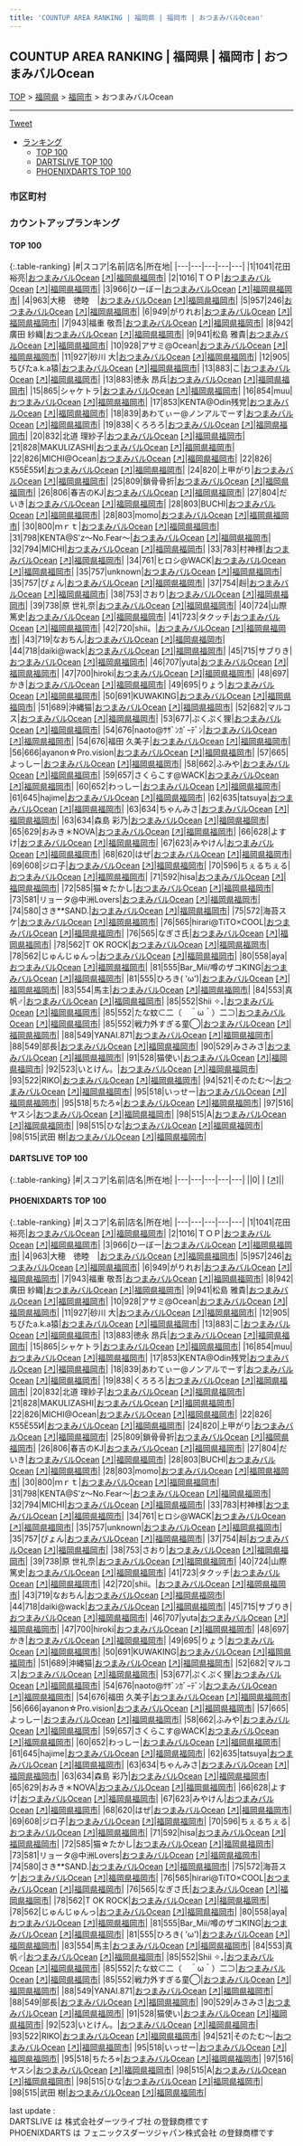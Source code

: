 ```yaml
---
title: 'COUNTUP AREA RANKING | 福岡県 | 福岡市 | おつまみバルOcean'
---
```

## COUNTUP AREA RANKING | 福岡県 | 福岡市 | おつまみバルOcean

[TOP](/darts/rank/) > [福岡県](/darts/rank/福岡県/) > [福岡市](/darts/rank/福岡県/福岡市/) > おつまみバルOcean

___

<a href="https://twitter.com/share?ref_src=twsrc%5Etfw" data-text="COUNTUP AREA RANKING | 福岡県福岡市おつまみバルOcean" class="twitter-share-button" data-hashtags="DARTSLIVE,PHOENIXDARTS,darts,ダーツ" data-show-count="false">Tweet</a>

* [ランキング](#カウントアップランキング)
    * [TOP 100](#top-100)
    * [DARTSLIVE TOP 100](#dartslive-top-100)
    * [PHOENIXDARTS TOP 100](#phoenixdarts-top-100)

### 市区町村

<ul>

</ul>

### カウントアップランキング

#### TOP 100



{:.table-ranking}
|#|スコア|名前|店名|所在地|
|---|---|---|---|---|
|1|1041|<span class="rank-name-pd"><span class="pro-icon-pd"></span>花田 裕亮</span>|<a href="/darts/rank/shops/90032.html">おつまみバルOcean</a> <a href="https://vs.phoenixdarts.com/jp/shop/shopDetailInfo/s_90032?s_seq=90032">[↗]</a>|<a href="/darts/rank/福岡県/福岡市">福岡県福岡市</a>|
|2|1016|<span class="rank-name-pd">ＴＯＰ</span>|<a href="/darts/rank/shops/90032.html">おつまみバルOcean</a> <a href="https://vs.phoenixdarts.com/jp/shop/shopDetailInfo/s_90032?s_seq=90032">[↗]</a>|<a href="/darts/rank/福岡県/福岡市">福岡県福岡市</a>|
|3|966|<span class="rank-name-pd">ひーぼー</span>|<a href="/darts/rank/shops/90032.html">おつまみバルOcean</a> <a href="https://vs.phoenixdarts.com/jp/shop/shopDetailInfo/s_90032?s_seq=90032">[↗]</a>|<a href="/darts/rank/福岡県/福岡市">福岡県福岡市</a>|
|4|963|<span class="rank-name-pd">大穂　徳睦　</span>|<a href="/darts/rank/shops/90032.html">おつまみバルOcean</a> <a href="https://vs.phoenixdarts.com/jp/shop/shopDetailInfo/s_90032?s_seq=90032">[↗]</a>|<a href="/darts/rank/福岡県/福岡市">福岡県福岡市</a>|
|5|957|<span class="rank-name-pd">246</span>|<a href="/darts/rank/shops/90032.html">おつまみバルOcean</a> <a href="https://vs.phoenixdarts.com/jp/shop/shopDetailInfo/s_90032?s_seq=90032">[↗]</a>|<a href="/darts/rank/福岡県/福岡市">福岡県福岡市</a>|
|6|949|<span class="rank-name-pd">がりれお</span>|<a href="/darts/rank/shops/90032.html">おつまみバルOcean</a> <a href="https://vs.phoenixdarts.com/jp/shop/shopDetailInfo/s_90032?s_seq=90032">[↗]</a>|<a href="/darts/rank/福岡県/福岡市">福岡県福岡市</a>|
|7|943|<span class="rank-name-pd"><span class="pro-icon-pd"></span>福重 敬吾</span>|<a href="/darts/rank/shops/90032.html">おつまみバルOcean</a> <a href="https://vs.phoenixdarts.com/jp/shop/shopDetailInfo/s_90032?s_seq=90032">[↗]</a>|<a href="/darts/rank/福岡県/福岡市">福岡県福岡市</a>|
|8|942|<span class="rank-name-pd"><span class="pro-icon-pd"></span>廣田 紗織</span>|<a href="/darts/rank/shops/90032.html">おつまみバルOcean</a> <a href="https://vs.phoenixdarts.com/jp/shop/shopDetailInfo/s_90032?s_seq=90032">[↗]</a>|<a href="/darts/rank/福岡県/福岡市">福岡県福岡市</a>|
|9|941|<span class="rank-name-pd">松島 雅貴</span>|<a href="/darts/rank/shops/90032.html">おつまみバルOcean</a> <a href="https://vs.phoenixdarts.com/jp/shop/shopDetailInfo/s_90032?s_seq=90032">[↗]</a>|<a href="/darts/rank/福岡県/福岡市">福岡県福岡市</a>|
|10|928|<span class="rank-name-pd">アサミ@Ocean</span>|<a href="/darts/rank/shops/90032.html">おつまみバルOcean</a> <a href="https://vs.phoenixdarts.com/jp/shop/shopDetailInfo/s_90032?s_seq=90032">[↗]</a>|<a href="/darts/rank/福岡県/福岡市">福岡県福岡市</a>|
|11|927|<span class="rank-name-pd"><span class="pro-icon-pd"></span>砂川 大</span>|<a href="/darts/rank/shops/90032.html">おつまみバルOcean</a> <a href="https://vs.phoenixdarts.com/jp/shop/shopDetailInfo/s_90032?s_seq=90032">[↗]</a>|<a href="/darts/rank/福岡県/福岡市">福岡県福岡市</a>|
|12|905|<span class="rank-name-pd">ちびたa.k.a猿</span>|<a href="/darts/rank/shops/90032.html">おつまみバルOcean</a> <a href="https://vs.phoenixdarts.com/jp/shop/shopDetailInfo/s_90032?s_seq=90032">[↗]</a>|<a href="/darts/rank/福岡県/福岡市">福岡県福岡市</a>|
|13|883|<span class="rank-name-pd">こ</span>|<a href="/darts/rank/shops/90032.html">おつまみバルOcean</a> <a href="https://vs.phoenixdarts.com/jp/shop/shopDetailInfo/s_90032?s_seq=90032">[↗]</a>|<a href="/darts/rank/福岡県/福岡市">福岡県福岡市</a>|
|13|883|<span class="rank-name-pd"><span class="pro-icon-pd"></span>徳永 昂兵</span>|<a href="/darts/rank/shops/90032.html">おつまみバルOcean</a> <a href="https://vs.phoenixdarts.com/jp/shop/shopDetailInfo/s_90032?s_seq=90032">[↗]</a>|<a href="/darts/rank/福岡県/福岡市">福岡県福岡市</a>|
|15|865|<span class="rank-name-pd">シャケトラ</span>|<a href="/darts/rank/shops/90032.html">おつまみバルOcean</a> <a href="https://vs.phoenixdarts.com/jp/shop/shopDetailInfo/s_90032?s_seq=90032">[↗]</a>|<a href="/darts/rank/福岡県/福岡市">福岡県福岡市</a>|
|16|854|<span class="rank-name-pd">muu</span>|<a href="/darts/rank/shops/90032.html">おつまみバルOcean</a> <a href="https://vs.phoenixdarts.com/jp/shop/shopDetailInfo/s_90032?s_seq=90032">[↗]</a>|<a href="/darts/rank/福岡県/福岡市">福岡県福岡市</a>|
|17|853|<span class="rank-name-pd">KENTA@Odin残党</span>|<a href="/darts/rank/shops/90032.html">おつまみバルOcean</a> <a href="https://vs.phoenixdarts.com/jp/shop/shopDetailInfo/s_90032?s_seq=90032">[↗]</a>|<a href="/darts/rank/福岡県/福岡市">福岡県福岡市</a>|
|18|839|<span class="rank-name-pd">あわてぃー@ノンアルでーす</span>|<a href="/darts/rank/shops/90032.html">おつまみバルOcean</a> <a href="https://vs.phoenixdarts.com/jp/shop/shopDetailInfo/s_90032?s_seq=90032">[↗]</a>|<a href="/darts/rank/福岡県/福岡市">福岡県福岡市</a>|
|19|838|<span class="rank-name-pd">くろろろ</span>|<a href="/darts/rank/shops/90032.html">おつまみバルOcean</a> <a href="https://vs.phoenixdarts.com/jp/shop/shopDetailInfo/s_90032?s_seq=90032">[↗]</a>|<a href="/darts/rank/福岡県/福岡市">福岡県福岡市</a>|
|20|832|<span class="rank-name-pd"><span class="pro-icon-pd"></span>北道 理紗子</span>|<a href="/darts/rank/shops/90032.html">おつまみバルOcean</a> <a href="https://vs.phoenixdarts.com/jp/shop/shopDetailInfo/s_90032?s_seq=90032">[↗]</a>|<a href="/darts/rank/福岡県/福岡市">福岡県福岡市</a>|
|21|828|<span class="rank-name-pd">MAKULIZASHI</span>|<a href="/darts/rank/shops/90032.html">おつまみバルOcean</a> <a href="https://vs.phoenixdarts.com/jp/shop/shopDetailInfo/s_90032?s_seq=90032">[↗]</a>|<a href="/darts/rank/福岡県/福岡市">福岡県福岡市</a>|
|22|826|<span class="rank-name-pd">MICHI@Ocean</span>|<a href="/darts/rank/shops/90032.html">おつまみバルOcean</a> <a href="https://vs.phoenixdarts.com/jp/shop/shopDetailInfo/s_90032?s_seq=90032">[↗]</a>|<a href="/darts/rank/福岡県/福岡市">福岡県福岡市</a>|
|22|826|<span class="rank-name-pd">К55Ё55И</span>|<a href="/darts/rank/shops/90032.html">おつまみバルOcean</a> <a href="https://vs.phoenixdarts.com/jp/shop/shopDetailInfo/s_90032?s_seq=90032">[↗]</a>|<a href="/darts/rank/福岡県/福岡市">福岡県福岡市</a>|
|24|820|<span class="rank-name-pd">上甲がり</span>|<a href="/darts/rank/shops/90032.html">おつまみバルOcean</a> <a href="https://vs.phoenixdarts.com/jp/shop/shopDetailInfo/s_90032?s_seq=90032">[↗]</a>|<a href="/darts/rank/福岡県/福岡市">福岡県福岡市</a>|
|25|809|<span class="rank-name-pd">鎖骨骨折</span>|<a href="/darts/rank/shops/90032.html">おつまみバルOcean</a> <a href="https://vs.phoenixdarts.com/jp/shop/shopDetailInfo/s_90032?s_seq=90032">[↗]</a>|<a href="/darts/rank/福岡県/福岡市">福岡県福岡市</a>|
|26|806|<span class="rank-name-pd">春吉のKJ</span>|<a href="/darts/rank/shops/90032.html">おつまみバルOcean</a> <a href="https://vs.phoenixdarts.com/jp/shop/shopDetailInfo/s_90032?s_seq=90032">[↗]</a>|<a href="/darts/rank/福岡県/福岡市">福岡県福岡市</a>|
|27|804|<span class="rank-name-pd">だいき</span>|<a href="/darts/rank/shops/90032.html">おつまみバルOcean</a> <a href="https://vs.phoenixdarts.com/jp/shop/shopDetailInfo/s_90032?s_seq=90032">[↗]</a>|<a href="/darts/rank/福岡県/福岡市">福岡県福岡市</a>|
|28|803|<span class="rank-name-pd">BUCHI</span>|<a href="/darts/rank/shops/90032.html">おつまみバルOcean</a> <a href="https://vs.phoenixdarts.com/jp/shop/shopDetailInfo/s_90032?s_seq=90032">[↗]</a>|<a href="/darts/rank/福岡県/福岡市">福岡県福岡市</a>|
|28|803|<span class="rank-name-pd">momo</span>|<a href="/darts/rank/shops/90032.html">おつまみバルOcean</a> <a href="https://vs.phoenixdarts.com/jp/shop/shopDetailInfo/s_90032?s_seq=90032">[↗]</a>|<a href="/darts/rank/福岡県/福岡市">福岡県福岡市</a>|
|30|800|<span class="rank-name-pd">ｍｒｔ</span>|<a href="/darts/rank/shops/90032.html">おつまみバルOcean</a> <a href="https://vs.phoenixdarts.com/jp/shop/shopDetailInfo/s_90032?s_seq=90032">[↗]</a>|<a href="/darts/rank/福岡県/福岡市">福岡県福岡市</a>|
|31|798|<span class="rank-name-pd">KENTA@S&#x27;z〜No.Fear〜</span>|<a href="/darts/rank/shops/90032.html">おつまみバルOcean</a> <a href="https://vs.phoenixdarts.com/jp/shop/shopDetailInfo/s_90032?s_seq=90032">[↗]</a>|<a href="/darts/rank/福岡県/福岡市">福岡県福岡市</a>|
|32|794|<span class="rank-name-pd">MICHI</span>|<a href="/darts/rank/shops/90032.html">おつまみバルOcean</a> <a href="https://vs.phoenixdarts.com/jp/shop/shopDetailInfo/s_90032?s_seq=90032">[↗]</a>|<a href="/darts/rank/福岡県/福岡市">福岡県福岡市</a>|
|33|783|<span class="rank-name-pd">村神様</span>|<a href="/darts/rank/shops/90032.html">おつまみバルOcean</a> <a href="https://vs.phoenixdarts.com/jp/shop/shopDetailInfo/s_90032?s_seq=90032">[↗]</a>|<a href="/darts/rank/福岡県/福岡市">福岡県福岡市</a>|
|34|761|<span class="rank-name-pd">ヒロシ@WACK</span>|<a href="/darts/rank/shops/90032.html">おつまみバルOcean</a> <a href="https://vs.phoenixdarts.com/jp/shop/shopDetailInfo/s_90032?s_seq=90032">[↗]</a>|<a href="/darts/rank/福岡県/福岡市">福岡県福岡市</a>|
|35|757|<span class="rank-name-pd">unknown</span>|<a href="/darts/rank/shops/90032.html">おつまみバルOcean</a> <a href="https://vs.phoenixdarts.com/jp/shop/shopDetailInfo/s_90032?s_seq=90032">[↗]</a>|<a href="/darts/rank/福岡県/福岡市">福岡県福岡市</a>|
|35|757|<span class="rank-name-pd">ぴょん</span>|<a href="/darts/rank/shops/90032.html">おつまみバルOcean</a> <a href="https://vs.phoenixdarts.com/jp/shop/shopDetailInfo/s_90032?s_seq=90032">[↗]</a>|<a href="/darts/rank/福岡県/福岡市">福岡県福岡市</a>|
|37|754|<span class="rank-name-pd">赳</span>|<a href="/darts/rank/shops/90032.html">おつまみバルOcean</a> <a href="https://vs.phoenixdarts.com/jp/shop/shopDetailInfo/s_90032?s_seq=90032">[↗]</a>|<a href="/darts/rank/福岡県/福岡市">福岡県福岡市</a>|
|38|753|<span class="rank-name-pd">さおり</span>|<a href="/darts/rank/shops/90032.html">おつまみバルOcean</a> <a href="https://vs.phoenixdarts.com/jp/shop/shopDetailInfo/s_90032?s_seq=90032">[↗]</a>|<a href="/darts/rank/福岡県/福岡市">福岡県福岡市</a>|
|39|738|<span class="rank-name-pd">原 世礼奈</span>|<a href="/darts/rank/shops/90032.html">おつまみバルOcean</a> <a href="https://vs.phoenixdarts.com/jp/shop/shopDetailInfo/s_90032?s_seq=90032">[↗]</a>|<a href="/darts/rank/福岡県/福岡市">福岡県福岡市</a>|
|40|724|<span class="rank-name-pd">山際 篤史</span>|<a href="/darts/rank/shops/90032.html">おつまみバルOcean</a> <a href="https://vs.phoenixdarts.com/jp/shop/shopDetailInfo/s_90032?s_seq=90032">[↗]</a>|<a href="/darts/rank/福岡県/福岡市">福岡県福岡市</a>|
|41|723|<span class="rank-name-pd">タクッチ</span>|<a href="/darts/rank/shops/90032.html">おつまみバルOcean</a> <a href="https://vs.phoenixdarts.com/jp/shop/shopDetailInfo/s_90032?s_seq=90032">[↗]</a>|<a href="/darts/rank/福岡県/福岡市">福岡県福岡市</a>|
|42|720|<span class="rank-name-pd">shii。</span>|<a href="/darts/rank/shops/90032.html">おつまみバルOcean</a> <a href="https://vs.phoenixdarts.com/jp/shop/shopDetailInfo/s_90032?s_seq=90032">[↗]</a>|<a href="/darts/rank/福岡県/福岡市">福岡県福岡市</a>|
|43|719|<span class="rank-name-pd">なおちん</span>|<a href="/darts/rank/shops/90032.html">おつまみバルOcean</a> <a href="https://vs.phoenixdarts.com/jp/shop/shopDetailInfo/s_90032?s_seq=90032">[↗]</a>|<a href="/darts/rank/福岡県/福岡市">福岡県福岡市</a>|
|44|718|<span class="rank-name-pd">daiki@wack</span>|<a href="/darts/rank/shops/90032.html">おつまみバルOcean</a> <a href="https://vs.phoenixdarts.com/jp/shop/shopDetailInfo/s_90032?s_seq=90032">[↗]</a>|<a href="/darts/rank/福岡県/福岡市">福岡県福岡市</a>|
|45|715|<span class="rank-name-pd">サブりき</span>|<a href="/darts/rank/shops/90032.html">おつまみバルOcean</a> <a href="https://vs.phoenixdarts.com/jp/shop/shopDetailInfo/s_90032?s_seq=90032">[↗]</a>|<a href="/darts/rank/福岡県/福岡市">福岡県福岡市</a>|
|46|707|<span class="rank-name-pd">yuta</span>|<a href="/darts/rank/shops/90032.html">おつまみバルOcean</a> <a href="https://vs.phoenixdarts.com/jp/shop/shopDetailInfo/s_90032?s_seq=90032">[↗]</a>|<a href="/darts/rank/福岡県/福岡市">福岡県福岡市</a>|
|47|700|<span class="rank-name-pd">hiroki</span>|<a href="/darts/rank/shops/90032.html">おつまみバルOcean</a> <a href="https://vs.phoenixdarts.com/jp/shop/shopDetailInfo/s_90032?s_seq=90032">[↗]</a>|<a href="/darts/rank/福岡県/福岡市">福岡県福岡市</a>|
|48|697|<span class="rank-name-pd">かき</span>|<a href="/darts/rank/shops/90032.html">おつまみバルOcean</a> <a href="https://vs.phoenixdarts.com/jp/shop/shopDetailInfo/s_90032?s_seq=90032">[↗]</a>|<a href="/darts/rank/福岡県/福岡市">福岡県福岡市</a>|
|49|695|<span class="rank-name-pd">りょう</span>|<a href="/darts/rank/shops/90032.html">おつまみバルOcean</a> <a href="https://vs.phoenixdarts.com/jp/shop/shopDetailInfo/s_90032?s_seq=90032">[↗]</a>|<a href="/darts/rank/福岡県/福岡市">福岡県福岡市</a>|
|50|691|<span class="rank-name-pd">KUWAKING</span>|<a href="/darts/rank/shops/90032.html">おつまみバルOcean</a> <a href="https://vs.phoenixdarts.com/jp/shop/shopDetailInfo/s_90032?s_seq=90032">[↗]</a>|<a href="/darts/rank/福岡県/福岡市">福岡県福岡市</a>|
|51|689|<span class="rank-name-pd">沖縄猫</span>|<a href="/darts/rank/shops/90032.html">おつまみバルOcean</a> <a href="https://vs.phoenixdarts.com/jp/shop/shopDetailInfo/s_90032?s_seq=90032">[↗]</a>|<a href="/darts/rank/福岡県/福岡市">福岡県福岡市</a>|
|52|682|<span class="rank-name-pd">マルコス</span>|<a href="/darts/rank/shops/90032.html">おつまみバルOcean</a> <a href="https://vs.phoenixdarts.com/jp/shop/shopDetailInfo/s_90032?s_seq=90032">[↗]</a>|<a href="/darts/rank/福岡県/福岡市">福岡県福岡市</a>|
|53|677|<span class="rank-name-pd">ぷくぷく狸</span>|<a href="/darts/rank/shops/90032.html">おつまみバルOcean</a> <a href="https://vs.phoenixdarts.com/jp/shop/shopDetailInfo/s_90032?s_seq=90032">[↗]</a>|<a href="/darts/rank/福岡県/福岡市">福岡県福岡市</a>|
|54|676|<span class="rank-name-pd">naoto@ｻｻﾞﾝｶﾞｰﾃﾞﾝ</span>|<a href="/darts/rank/shops/90032.html">おつまみバルOcean</a> <a href="https://vs.phoenixdarts.com/jp/shop/shopDetailInfo/s_90032?s_seq=90032">[↗]</a>|<a href="/darts/rank/福岡県/福岡市">福岡県福岡市</a>|
|54|676|<span class="rank-name-pd"><span class="pro-icon-pd"></span>福田 久美子</span>|<a href="/darts/rank/shops/90032.html">おつまみバルOcean</a> <a href="https://vs.phoenixdarts.com/jp/shop/shopDetailInfo/s_90032?s_seq=90032">[↗]</a>|<a href="/darts/rank/福岡県/福岡市">福岡県福岡市</a>|
|56|666|<span class="rank-name-pd">ayanon☆Pro.vision</span>|<a href="/darts/rank/shops/90032.html">おつまみバルOcean</a> <a href="https://vs.phoenixdarts.com/jp/shop/shopDetailInfo/s_90032?s_seq=90032">[↗]</a>|<a href="/darts/rank/福岡県/福岡市">福岡県福岡市</a>|
|57|665|<span class="rank-name-pd">よっしー</span>|<a href="/darts/rank/shops/90032.html">おつまみバルOcean</a> <a href="https://vs.phoenixdarts.com/jp/shop/shopDetailInfo/s_90032?s_seq=90032">[↗]</a>|<a href="/darts/rank/福岡県/福岡市">福岡県福岡市</a>|
|58|662|<span class="rank-name-pd">ふみや</span>|<a href="/darts/rank/shops/90032.html">おつまみバルOcean</a> <a href="https://vs.phoenixdarts.com/jp/shop/shopDetailInfo/s_90032?s_seq=90032">[↗]</a>|<a href="/darts/rank/福岡県/福岡市">福岡県福岡市</a>|
|59|657|<span class="rank-name-pd">さくらこす@WACK</span>|<a href="/darts/rank/shops/90032.html">おつまみバルOcean</a> <a href="https://vs.phoenixdarts.com/jp/shop/shopDetailInfo/s_90032?s_seq=90032">[↗]</a>|<a href="/darts/rank/福岡県/福岡市">福岡県福岡市</a>|
|60|652|<span class="rank-name-pd">わっしー</span>|<a href="/darts/rank/shops/90032.html">おつまみバルOcean</a> <a href="https://vs.phoenixdarts.com/jp/shop/shopDetailInfo/s_90032?s_seq=90032">[↗]</a>|<a href="/darts/rank/福岡県/福岡市">福岡県福岡市</a>|
|61|645|<span class="rank-name-pd">hajime</span>|<a href="/darts/rank/shops/90032.html">おつまみバルOcean</a> <a href="https://vs.phoenixdarts.com/jp/shop/shopDetailInfo/s_90032?s_seq=90032">[↗]</a>|<a href="/darts/rank/福岡県/福岡市">福岡県福岡市</a>|
|62|635|<span class="rank-name-pd">tatsuya</span>|<a href="/darts/rank/shops/90032.html">おつまみバルOcean</a> <a href="https://vs.phoenixdarts.com/jp/shop/shopDetailInfo/s_90032?s_seq=90032">[↗]</a>|<a href="/darts/rank/福岡県/福岡市">福岡県福岡市</a>|
|63|634|<span class="rank-name-pd">ちゃんみさ</span>|<a href="/darts/rank/shops/90032.html">おつまみバルOcean</a> <a href="https://vs.phoenixdarts.com/jp/shop/shopDetailInfo/s_90032?s_seq=90032">[↗]</a>|<a href="/darts/rank/福岡県/福岡市">福岡県福岡市</a>|
|63|634|<span class="rank-name-pd"><span class="pro-icon-pd"></span>森島 彩乃</span>|<a href="/darts/rank/shops/90032.html">おつまみバルOcean</a> <a href="https://vs.phoenixdarts.com/jp/shop/shopDetailInfo/s_90032?s_seq=90032">[↗]</a>|<a href="/darts/rank/福岡県/福岡市">福岡県福岡市</a>|
|65|629|<span class="rank-name-pd">おみき＊NOVA</span>|<a href="/darts/rank/shops/90032.html">おつまみバルOcean</a> <a href="https://vs.phoenixdarts.com/jp/shop/shopDetailInfo/s_90032?s_seq=90032">[↗]</a>|<a href="/darts/rank/福岡県/福岡市">福岡県福岡市</a>|
|66|628|<span class="rank-name-pd">よすけ</span>|<a href="/darts/rank/shops/90032.html">おつまみバルOcean</a> <a href="https://vs.phoenixdarts.com/jp/shop/shopDetailInfo/s_90032?s_seq=90032">[↗]</a>|<a href="/darts/rank/福岡県/福岡市">福岡県福岡市</a>|
|67|623|<span class="rank-name-pd">みやけん</span>|<a href="/darts/rank/shops/90032.html">おつまみバルOcean</a> <a href="https://vs.phoenixdarts.com/jp/shop/shopDetailInfo/s_90032?s_seq=90032">[↗]</a>|<a href="/darts/rank/福岡県/福岡市">福岡県福岡市</a>|
|68|620|<span class="rank-name-pd">はぜ</span>|<a href="/darts/rank/shops/90032.html">おつまみバルOcean</a> <a href="https://vs.phoenixdarts.com/jp/shop/shopDetailInfo/s_90032?s_seq=90032">[↗]</a>|<a href="/darts/rank/福岡県/福岡市">福岡県福岡市</a>|
|69|608|<span class="rank-name-pd">ジロ子</span>|<a href="/darts/rank/shops/90032.html">おつまみバルOcean</a> <a href="https://vs.phoenixdarts.com/jp/shop/shopDetailInfo/s_90032?s_seq=90032">[↗]</a>|<a href="/darts/rank/福岡県/福岡市">福岡県福岡市</a>|
|70|596|<span class="rank-name-pd">ちぇるちぇる</span>|<a href="/darts/rank/shops/90032.html">おつまみバルOcean</a> <a href="https://vs.phoenixdarts.com/jp/shop/shopDetailInfo/s_90032?s_seq=90032">[↗]</a>|<a href="/darts/rank/福岡県/福岡市">福岡県福岡市</a>|
|71|592|<span class="rank-name-pd">hisa</span>|<a href="/darts/rank/shops/90032.html">おつまみバルOcean</a> <a href="https://vs.phoenixdarts.com/jp/shop/shopDetailInfo/s_90032?s_seq=90032">[↗]</a>|<a href="/darts/rank/福岡県/福岡市">福岡県福岡市</a>|
|72|585|<span class="rank-name-pd">猫☆たかし</span>|<a href="/darts/rank/shops/90032.html">おつまみバルOcean</a> <a href="https://vs.phoenixdarts.com/jp/shop/shopDetailInfo/s_90032?s_seq=90032">[↗]</a>|<a href="/darts/rank/福岡県/福岡市">福岡県福岡市</a>|
|73|581|<span class="rank-name-pd">リョータ@中洲Lovers</span>|<a href="/darts/rank/shops/90032.html">おつまみバルOcean</a> <a href="https://vs.phoenixdarts.com/jp/shop/shopDetailInfo/s_90032?s_seq=90032">[↗]</a>|<a href="/darts/rank/福岡県/福岡市">福岡県福岡市</a>|
|74|580|<span class="rank-name-pd">さき**SAND.</span>|<a href="/darts/rank/shops/90032.html">おつまみバルOcean</a> <a href="https://vs.phoenixdarts.com/jp/shop/shopDetailInfo/s_90032?s_seq=90032">[↗]</a>|<a href="/darts/rank/福岡県/福岡市">福岡県福岡市</a>|
|75|572|<span class="rank-name-pd">海苔スケ</span>|<a href="/darts/rank/shops/90032.html">おつまみバルOcean</a> <a href="https://vs.phoenixdarts.com/jp/shop/shopDetailInfo/s_90032?s_seq=90032">[↗]</a>|<a href="/darts/rank/福岡県/福岡市">福岡県福岡市</a>|
|76|565|<span class="rank-name-pd">hirari@TiTO×COOL</span>|<a href="/darts/rank/shops/90032.html">おつまみバルOcean</a> <a href="https://vs.phoenixdarts.com/jp/shop/shopDetailInfo/s_90032?s_seq=90032">[↗]</a>|<a href="/darts/rank/福岡県/福岡市">福岡県福岡市</a>|
|76|565|<span class="rank-name-pd">なぎさ氏</span>|<a href="/darts/rank/shops/90032.html">おつまみバルOcean</a> <a href="https://vs.phoenixdarts.com/jp/shop/shopDetailInfo/s_90032?s_seq=90032">[↗]</a>|<a href="/darts/rank/福岡県/福岡市">福岡県福岡市</a>|
|78|562|<span class="rank-name-pd">T OK ROCK</span>|<a href="/darts/rank/shops/90032.html">おつまみバルOcean</a> <a href="https://vs.phoenixdarts.com/jp/shop/shopDetailInfo/s_90032?s_seq=90032">[↗]</a>|<a href="/darts/rank/福岡県/福岡市">福岡県福岡市</a>|
|78|562|<span class="rank-name-pd">じゅんじゅんっ</span>|<a href="/darts/rank/shops/90032.html">おつまみバルOcean</a> <a href="https://vs.phoenixdarts.com/jp/shop/shopDetailInfo/s_90032?s_seq=90032">[↗]</a>|<a href="/darts/rank/福岡県/福岡市">福岡県福岡市</a>|
|80|558|<span class="rank-name-pd">aya</span>|<a href="/darts/rank/shops/90032.html">おつまみバルOcean</a> <a href="https://vs.phoenixdarts.com/jp/shop/shopDetailInfo/s_90032?s_seq=90032">[↗]</a>|<a href="/darts/rank/福岡県/福岡市">福岡県福岡市</a>|
|81|555|<span class="rank-name-pd">Bar_Mii/噂のザコKING</span>|<a href="/darts/rank/shops/90032.html">おつまみバルOcean</a> <a href="https://vs.phoenixdarts.com/jp/shop/shopDetailInfo/s_90032?s_seq=90032">[↗]</a>|<a href="/darts/rank/福岡県/福岡市">福岡県福岡市</a>|
|81|555|<span class="rank-name-pd">ひろき( &#x27;ω&#x27;)</span>|<a href="/darts/rank/shops/90032.html">おつまみバルOcean</a> <a href="https://vs.phoenixdarts.com/jp/shop/shopDetailInfo/s_90032?s_seq=90032">[↗]</a>|<a href="/darts/rank/福岡県/福岡市">福岡県福岡市</a>|
|83|554|<span class="rank-name-pd">馬主</span>|<a href="/darts/rank/shops/90032.html">おつまみバルOcean</a> <a href="https://vs.phoenixdarts.com/jp/shop/shopDetailInfo/s_90032?s_seq=90032">[↗]</a>|<a href="/darts/rank/福岡県/福岡市">福岡県福岡市</a>|
|84|553|<span class="rank-name-pd">真帆♂</span>|<a href="/darts/rank/shops/90032.html">おつまみバルOcean</a> <a href="https://vs.phoenixdarts.com/jp/shop/shopDetailInfo/s_90032?s_seq=90032">[↗]</a>|<a href="/darts/rank/福岡県/福岡市">福岡県福岡市</a>|
|85|552|<span class="rank-name-pd">Shii ✧₊</span>|<a href="/darts/rank/shops/90032.html">おつまみバルOcean</a> <a href="https://vs.phoenixdarts.com/jp/shop/shopDetailInfo/s_90032?s_seq=90032">[↗]</a>|<a href="/darts/rank/福岡県/福岡市">福岡県福岡市</a>|
|85|552|<span class="rank-name-pd">たな蚊⊂二（　＾ω＾）二⊃</span>|<a href="/darts/rank/shops/90032.html">おつまみバルOcean</a> <a href="https://vs.phoenixdarts.com/jp/shop/shopDetailInfo/s_90032?s_seq=90032">[↗]</a>|<a href="/darts/rank/福岡県/福岡市">福岡県福岡市</a>|
|85|552|<span class="rank-name-pd">戦力外すぎる童◯</span>|<a href="/darts/rank/shops/90032.html">おつまみバルOcean</a> <a href="https://vs.phoenixdarts.com/jp/shop/shopDetailInfo/s_90032?s_seq=90032">[↗]</a>|<a href="/darts/rank/福岡県/福岡市">福岡県福岡市</a>|
|88|549|<span class="rank-name-pd">YANAI.871</span>|<a href="/darts/rank/shops/90032.html">おつまみバルOcean</a> <a href="https://vs.phoenixdarts.com/jp/shop/shopDetailInfo/s_90032?s_seq=90032">[↗]</a>|<a href="/darts/rank/福岡県/福岡市">福岡県福岡市</a>|
|88|549|<span class="rank-name-pd">部長</span>|<a href="/darts/rank/shops/90032.html">おつまみバルOcean</a> <a href="https://vs.phoenixdarts.com/jp/shop/shopDetailInfo/s_90032?s_seq=90032">[↗]</a>|<a href="/darts/rank/福岡県/福岡市">福岡県福岡市</a>|
|90|529|<span class="rank-name-pd">みさみさ</span>|<a href="/darts/rank/shops/90032.html">おつまみバルOcean</a> <a href="https://vs.phoenixdarts.com/jp/shop/shopDetailInfo/s_90032?s_seq=90032">[↗]</a>|<a href="/darts/rank/福岡県/福岡市">福岡県福岡市</a>|
|91|528|<span class="rank-name-pd">猫使い</span>|<a href="/darts/rank/shops/90032.html">おつまみバルOcean</a> <a href="https://vs.phoenixdarts.com/jp/shop/shopDetailInfo/s_90032?s_seq=90032">[↗]</a>|<a href="/darts/rank/福岡県/福岡市">福岡県福岡市</a>|
|92|523|<span class="rank-name-pd">いとけん。</span>|<a href="/darts/rank/shops/90032.html">おつまみバルOcean</a> <a href="https://vs.phoenixdarts.com/jp/shop/shopDetailInfo/s_90032?s_seq=90032">[↗]</a>|<a href="/darts/rank/福岡県/福岡市">福岡県福岡市</a>|
|93|522|<span class="rank-name-pd">RIKO</span>|<a href="/darts/rank/shops/90032.html">おつまみバルOcean</a> <a href="https://vs.phoenixdarts.com/jp/shop/shopDetailInfo/s_90032?s_seq=90032">[↗]</a>|<a href="/darts/rank/福岡県/福岡市">福岡県福岡市</a>|
|94|521|<span class="rank-name-pd">そのたむ〜</span>|<a href="/darts/rank/shops/90032.html">おつまみバルOcean</a> <a href="https://vs.phoenixdarts.com/jp/shop/shopDetailInfo/s_90032?s_seq=90032">[↗]</a>|<a href="/darts/rank/福岡県/福岡市">福岡県福岡市</a>|
|95|518|<span class="rank-name-pd">いっせー</span>|<a href="/darts/rank/shops/90032.html">おつまみバルOcean</a> <a href="https://vs.phoenixdarts.com/jp/shop/shopDetailInfo/s_90032?s_seq=90032">[↗]</a>|<a href="/darts/rank/福岡県/福岡市">福岡県福岡市</a>|
|95|518|<span class="rank-name-pd">ちたろ⭐︎</span>|<a href="/darts/rank/shops/90032.html">おつまみバルOcean</a> <a href="https://vs.phoenixdarts.com/jp/shop/shopDetailInfo/s_90032?s_seq=90032">[↗]</a>|<a href="/darts/rank/福岡県/福岡市">福岡県福岡市</a>|
|97|516|<span class="rank-name-pd">ヤスシ</span>|<a href="/darts/rank/shops/90032.html">おつまみバルOcean</a> <a href="https://vs.phoenixdarts.com/jp/shop/shopDetailInfo/s_90032?s_seq=90032">[↗]</a>|<a href="/darts/rank/福岡県/福岡市">福岡県福岡市</a>|
|98|515|<span class="rank-name-pd">A</span>|<a href="/darts/rank/shops/90032.html">おつまみバルOcean</a> <a href="https://vs.phoenixdarts.com/jp/shop/shopDetailInfo/s_90032?s_seq=90032">[↗]</a>|<a href="/darts/rank/福岡県/福岡市">福岡県福岡市</a>|
|98|515|<span class="rank-name-pd">ひな</span>|<a href="/darts/rank/shops/90032.html">おつまみバルOcean</a> <a href="https://vs.phoenixdarts.com/jp/shop/shopDetailInfo/s_90032?s_seq=90032">[↗]</a>|<a href="/darts/rank/福岡県/福岡市">福岡県福岡市</a>|
|98|515|<span class="rank-name-pd">武田 樹</span>|<a href="/darts/rank/shops/90032.html">おつまみバルOcean</a> <a href="https://vs.phoenixdarts.com/jp/shop/shopDetailInfo/s_90032?s_seq=90032">[↗]</a>|<a href="/darts/rank/福岡県/福岡市">福岡県福岡市</a>|


#### DARTSLIVE TOP 100



{:.table-ranking}
|#|スコア|名前|店名|所在地|
|---|---|---|---|---|
||0|<span class="rank-name-dl"> </span>|<a href="/darts/rank/shops/.html"></a> <a href="">[↗]</a>|<a href="/darts/rank//"></a>|


#### PHOENIXDARTS TOP 100



{:.table-ranking}
|#|スコア|名前|店名|所在地|
|---|---|---|---|---|
|1|1041|<span class="rank-name-pd"><span class="pro-icon-pd"></span>花田 裕亮</span>|<a href="/darts/rank/shops/90032.html">おつまみバルOcean</a> <a href="https://vs.phoenixdarts.com/jp/shop/shopDetailInfo/s_90032?s_seq=90032">[↗]</a>|<a href="/darts/rank/福岡県/福岡市">福岡県福岡市</a>|
|2|1016|<span class="rank-name-pd">ＴＯＰ</span>|<a href="/darts/rank/shops/90032.html">おつまみバルOcean</a> <a href="https://vs.phoenixdarts.com/jp/shop/shopDetailInfo/s_90032?s_seq=90032">[↗]</a>|<a href="/darts/rank/福岡県/福岡市">福岡県福岡市</a>|
|3|966|<span class="rank-name-pd">ひーぼー</span>|<a href="/darts/rank/shops/90032.html">おつまみバルOcean</a> <a href="https://vs.phoenixdarts.com/jp/shop/shopDetailInfo/s_90032?s_seq=90032">[↗]</a>|<a href="/darts/rank/福岡県/福岡市">福岡県福岡市</a>|
|4|963|<span class="rank-name-pd">大穂　徳睦　</span>|<a href="/darts/rank/shops/90032.html">おつまみバルOcean</a> <a href="https://vs.phoenixdarts.com/jp/shop/shopDetailInfo/s_90032?s_seq=90032">[↗]</a>|<a href="/darts/rank/福岡県/福岡市">福岡県福岡市</a>|
|5|957|<span class="rank-name-pd">246</span>|<a href="/darts/rank/shops/90032.html">おつまみバルOcean</a> <a href="https://vs.phoenixdarts.com/jp/shop/shopDetailInfo/s_90032?s_seq=90032">[↗]</a>|<a href="/darts/rank/福岡県/福岡市">福岡県福岡市</a>|
|6|949|<span class="rank-name-pd">がりれお</span>|<a href="/darts/rank/shops/90032.html">おつまみバルOcean</a> <a href="https://vs.phoenixdarts.com/jp/shop/shopDetailInfo/s_90032?s_seq=90032">[↗]</a>|<a href="/darts/rank/福岡県/福岡市">福岡県福岡市</a>|
|7|943|<span class="rank-name-pd"><span class="pro-icon-pd"></span>福重 敬吾</span>|<a href="/darts/rank/shops/90032.html">おつまみバルOcean</a> <a href="https://vs.phoenixdarts.com/jp/shop/shopDetailInfo/s_90032?s_seq=90032">[↗]</a>|<a href="/darts/rank/福岡県/福岡市">福岡県福岡市</a>|
|8|942|<span class="rank-name-pd"><span class="pro-icon-pd"></span>廣田 紗織</span>|<a href="/darts/rank/shops/90032.html">おつまみバルOcean</a> <a href="https://vs.phoenixdarts.com/jp/shop/shopDetailInfo/s_90032?s_seq=90032">[↗]</a>|<a href="/darts/rank/福岡県/福岡市">福岡県福岡市</a>|
|9|941|<span class="rank-name-pd">松島 雅貴</span>|<a href="/darts/rank/shops/90032.html">おつまみバルOcean</a> <a href="https://vs.phoenixdarts.com/jp/shop/shopDetailInfo/s_90032?s_seq=90032">[↗]</a>|<a href="/darts/rank/福岡県/福岡市">福岡県福岡市</a>|
|10|928|<span class="rank-name-pd">アサミ@Ocean</span>|<a href="/darts/rank/shops/90032.html">おつまみバルOcean</a> <a href="https://vs.phoenixdarts.com/jp/shop/shopDetailInfo/s_90032?s_seq=90032">[↗]</a>|<a href="/darts/rank/福岡県/福岡市">福岡県福岡市</a>|
|11|927|<span class="rank-name-pd"><span class="pro-icon-pd"></span>砂川 大</span>|<a href="/darts/rank/shops/90032.html">おつまみバルOcean</a> <a href="https://vs.phoenixdarts.com/jp/shop/shopDetailInfo/s_90032?s_seq=90032">[↗]</a>|<a href="/darts/rank/福岡県/福岡市">福岡県福岡市</a>|
|12|905|<span class="rank-name-pd">ちびたa.k.a猿</span>|<a href="/darts/rank/shops/90032.html">おつまみバルOcean</a> <a href="https://vs.phoenixdarts.com/jp/shop/shopDetailInfo/s_90032?s_seq=90032">[↗]</a>|<a href="/darts/rank/福岡県/福岡市">福岡県福岡市</a>|
|13|883|<span class="rank-name-pd">こ</span>|<a href="/darts/rank/shops/90032.html">おつまみバルOcean</a> <a href="https://vs.phoenixdarts.com/jp/shop/shopDetailInfo/s_90032?s_seq=90032">[↗]</a>|<a href="/darts/rank/福岡県/福岡市">福岡県福岡市</a>|
|13|883|<span class="rank-name-pd"><span class="pro-icon-pd"></span>徳永 昂兵</span>|<a href="/darts/rank/shops/90032.html">おつまみバルOcean</a> <a href="https://vs.phoenixdarts.com/jp/shop/shopDetailInfo/s_90032?s_seq=90032">[↗]</a>|<a href="/darts/rank/福岡県/福岡市">福岡県福岡市</a>|
|15|865|<span class="rank-name-pd">シャケトラ</span>|<a href="/darts/rank/shops/90032.html">おつまみバルOcean</a> <a href="https://vs.phoenixdarts.com/jp/shop/shopDetailInfo/s_90032?s_seq=90032">[↗]</a>|<a href="/darts/rank/福岡県/福岡市">福岡県福岡市</a>|
|16|854|<span class="rank-name-pd">muu</span>|<a href="/darts/rank/shops/90032.html">おつまみバルOcean</a> <a href="https://vs.phoenixdarts.com/jp/shop/shopDetailInfo/s_90032?s_seq=90032">[↗]</a>|<a href="/darts/rank/福岡県/福岡市">福岡県福岡市</a>|
|17|853|<span class="rank-name-pd">KENTA@Odin残党</span>|<a href="/darts/rank/shops/90032.html">おつまみバルOcean</a> <a href="https://vs.phoenixdarts.com/jp/shop/shopDetailInfo/s_90032?s_seq=90032">[↗]</a>|<a href="/darts/rank/福岡県/福岡市">福岡県福岡市</a>|
|18|839|<span class="rank-name-pd">あわてぃー@ノンアルでーす</span>|<a href="/darts/rank/shops/90032.html">おつまみバルOcean</a> <a href="https://vs.phoenixdarts.com/jp/shop/shopDetailInfo/s_90032?s_seq=90032">[↗]</a>|<a href="/darts/rank/福岡県/福岡市">福岡県福岡市</a>|
|19|838|<span class="rank-name-pd">くろろろ</span>|<a href="/darts/rank/shops/90032.html">おつまみバルOcean</a> <a href="https://vs.phoenixdarts.com/jp/shop/shopDetailInfo/s_90032?s_seq=90032">[↗]</a>|<a href="/darts/rank/福岡県/福岡市">福岡県福岡市</a>|
|20|832|<span class="rank-name-pd"><span class="pro-icon-pd"></span>北道 理紗子</span>|<a href="/darts/rank/shops/90032.html">おつまみバルOcean</a> <a href="https://vs.phoenixdarts.com/jp/shop/shopDetailInfo/s_90032?s_seq=90032">[↗]</a>|<a href="/darts/rank/福岡県/福岡市">福岡県福岡市</a>|
|21|828|<span class="rank-name-pd">MAKULIZASHI</span>|<a href="/darts/rank/shops/90032.html">おつまみバルOcean</a> <a href="https://vs.phoenixdarts.com/jp/shop/shopDetailInfo/s_90032?s_seq=90032">[↗]</a>|<a href="/darts/rank/福岡県/福岡市">福岡県福岡市</a>|
|22|826|<span class="rank-name-pd">MICHI@Ocean</span>|<a href="/darts/rank/shops/90032.html">おつまみバルOcean</a> <a href="https://vs.phoenixdarts.com/jp/shop/shopDetailInfo/s_90032?s_seq=90032">[↗]</a>|<a href="/darts/rank/福岡県/福岡市">福岡県福岡市</a>|
|22|826|<span class="rank-name-pd">К55Ё55И</span>|<a href="/darts/rank/shops/90032.html">おつまみバルOcean</a> <a href="https://vs.phoenixdarts.com/jp/shop/shopDetailInfo/s_90032?s_seq=90032">[↗]</a>|<a href="/darts/rank/福岡県/福岡市">福岡県福岡市</a>|
|24|820|<span class="rank-name-pd">上甲がり</span>|<a href="/darts/rank/shops/90032.html">おつまみバルOcean</a> <a href="https://vs.phoenixdarts.com/jp/shop/shopDetailInfo/s_90032?s_seq=90032">[↗]</a>|<a href="/darts/rank/福岡県/福岡市">福岡県福岡市</a>|
|25|809|<span class="rank-name-pd">鎖骨骨折</span>|<a href="/darts/rank/shops/90032.html">おつまみバルOcean</a> <a href="https://vs.phoenixdarts.com/jp/shop/shopDetailInfo/s_90032?s_seq=90032">[↗]</a>|<a href="/darts/rank/福岡県/福岡市">福岡県福岡市</a>|
|26|806|<span class="rank-name-pd">春吉のKJ</span>|<a href="/darts/rank/shops/90032.html">おつまみバルOcean</a> <a href="https://vs.phoenixdarts.com/jp/shop/shopDetailInfo/s_90032?s_seq=90032">[↗]</a>|<a href="/darts/rank/福岡県/福岡市">福岡県福岡市</a>|
|27|804|<span class="rank-name-pd">だいき</span>|<a href="/darts/rank/shops/90032.html">おつまみバルOcean</a> <a href="https://vs.phoenixdarts.com/jp/shop/shopDetailInfo/s_90032?s_seq=90032">[↗]</a>|<a href="/darts/rank/福岡県/福岡市">福岡県福岡市</a>|
|28|803|<span class="rank-name-pd">BUCHI</span>|<a href="/darts/rank/shops/90032.html">おつまみバルOcean</a> <a href="https://vs.phoenixdarts.com/jp/shop/shopDetailInfo/s_90032?s_seq=90032">[↗]</a>|<a href="/darts/rank/福岡県/福岡市">福岡県福岡市</a>|
|28|803|<span class="rank-name-pd">momo</span>|<a href="/darts/rank/shops/90032.html">おつまみバルOcean</a> <a href="https://vs.phoenixdarts.com/jp/shop/shopDetailInfo/s_90032?s_seq=90032">[↗]</a>|<a href="/darts/rank/福岡県/福岡市">福岡県福岡市</a>|
|30|800|<span class="rank-name-pd">ｍｒｔ</span>|<a href="/darts/rank/shops/90032.html">おつまみバルOcean</a> <a href="https://vs.phoenixdarts.com/jp/shop/shopDetailInfo/s_90032?s_seq=90032">[↗]</a>|<a href="/darts/rank/福岡県/福岡市">福岡県福岡市</a>|
|31|798|<span class="rank-name-pd">KENTA@S&#x27;z〜No.Fear〜</span>|<a href="/darts/rank/shops/90032.html">おつまみバルOcean</a> <a href="https://vs.phoenixdarts.com/jp/shop/shopDetailInfo/s_90032?s_seq=90032">[↗]</a>|<a href="/darts/rank/福岡県/福岡市">福岡県福岡市</a>|
|32|794|<span class="rank-name-pd">MICHI</span>|<a href="/darts/rank/shops/90032.html">おつまみバルOcean</a> <a href="https://vs.phoenixdarts.com/jp/shop/shopDetailInfo/s_90032?s_seq=90032">[↗]</a>|<a href="/darts/rank/福岡県/福岡市">福岡県福岡市</a>|
|33|783|<span class="rank-name-pd">村神様</span>|<a href="/darts/rank/shops/90032.html">おつまみバルOcean</a> <a href="https://vs.phoenixdarts.com/jp/shop/shopDetailInfo/s_90032?s_seq=90032">[↗]</a>|<a href="/darts/rank/福岡県/福岡市">福岡県福岡市</a>|
|34|761|<span class="rank-name-pd">ヒロシ@WACK</span>|<a href="/darts/rank/shops/90032.html">おつまみバルOcean</a> <a href="https://vs.phoenixdarts.com/jp/shop/shopDetailInfo/s_90032?s_seq=90032">[↗]</a>|<a href="/darts/rank/福岡県/福岡市">福岡県福岡市</a>|
|35|757|<span class="rank-name-pd">unknown</span>|<a href="/darts/rank/shops/90032.html">おつまみバルOcean</a> <a href="https://vs.phoenixdarts.com/jp/shop/shopDetailInfo/s_90032?s_seq=90032">[↗]</a>|<a href="/darts/rank/福岡県/福岡市">福岡県福岡市</a>|
|35|757|<span class="rank-name-pd">ぴょん</span>|<a href="/darts/rank/shops/90032.html">おつまみバルOcean</a> <a href="https://vs.phoenixdarts.com/jp/shop/shopDetailInfo/s_90032?s_seq=90032">[↗]</a>|<a href="/darts/rank/福岡県/福岡市">福岡県福岡市</a>|
|37|754|<span class="rank-name-pd">赳</span>|<a href="/darts/rank/shops/90032.html">おつまみバルOcean</a> <a href="https://vs.phoenixdarts.com/jp/shop/shopDetailInfo/s_90032?s_seq=90032">[↗]</a>|<a href="/darts/rank/福岡県/福岡市">福岡県福岡市</a>|
|38|753|<span class="rank-name-pd">さおり</span>|<a href="/darts/rank/shops/90032.html">おつまみバルOcean</a> <a href="https://vs.phoenixdarts.com/jp/shop/shopDetailInfo/s_90032?s_seq=90032">[↗]</a>|<a href="/darts/rank/福岡県/福岡市">福岡県福岡市</a>|
|39|738|<span class="rank-name-pd">原 世礼奈</span>|<a href="/darts/rank/shops/90032.html">おつまみバルOcean</a> <a href="https://vs.phoenixdarts.com/jp/shop/shopDetailInfo/s_90032?s_seq=90032">[↗]</a>|<a href="/darts/rank/福岡県/福岡市">福岡県福岡市</a>|
|40|724|<span class="rank-name-pd">山際 篤史</span>|<a href="/darts/rank/shops/90032.html">おつまみバルOcean</a> <a href="https://vs.phoenixdarts.com/jp/shop/shopDetailInfo/s_90032?s_seq=90032">[↗]</a>|<a href="/darts/rank/福岡県/福岡市">福岡県福岡市</a>|
|41|723|<span class="rank-name-pd">タクッチ</span>|<a href="/darts/rank/shops/90032.html">おつまみバルOcean</a> <a href="https://vs.phoenixdarts.com/jp/shop/shopDetailInfo/s_90032?s_seq=90032">[↗]</a>|<a href="/darts/rank/福岡県/福岡市">福岡県福岡市</a>|
|42|720|<span class="rank-name-pd">shii。</span>|<a href="/darts/rank/shops/90032.html">おつまみバルOcean</a> <a href="https://vs.phoenixdarts.com/jp/shop/shopDetailInfo/s_90032?s_seq=90032">[↗]</a>|<a href="/darts/rank/福岡県/福岡市">福岡県福岡市</a>|
|43|719|<span class="rank-name-pd">なおちん</span>|<a href="/darts/rank/shops/90032.html">おつまみバルOcean</a> <a href="https://vs.phoenixdarts.com/jp/shop/shopDetailInfo/s_90032?s_seq=90032">[↗]</a>|<a href="/darts/rank/福岡県/福岡市">福岡県福岡市</a>|
|44|718|<span class="rank-name-pd">daiki@wack</span>|<a href="/darts/rank/shops/90032.html">おつまみバルOcean</a> <a href="https://vs.phoenixdarts.com/jp/shop/shopDetailInfo/s_90032?s_seq=90032">[↗]</a>|<a href="/darts/rank/福岡県/福岡市">福岡県福岡市</a>|
|45|715|<span class="rank-name-pd">サブりき</span>|<a href="/darts/rank/shops/90032.html">おつまみバルOcean</a> <a href="https://vs.phoenixdarts.com/jp/shop/shopDetailInfo/s_90032?s_seq=90032">[↗]</a>|<a href="/darts/rank/福岡県/福岡市">福岡県福岡市</a>|
|46|707|<span class="rank-name-pd">yuta</span>|<a href="/darts/rank/shops/90032.html">おつまみバルOcean</a> <a href="https://vs.phoenixdarts.com/jp/shop/shopDetailInfo/s_90032?s_seq=90032">[↗]</a>|<a href="/darts/rank/福岡県/福岡市">福岡県福岡市</a>|
|47|700|<span class="rank-name-pd">hiroki</span>|<a href="/darts/rank/shops/90032.html">おつまみバルOcean</a> <a href="https://vs.phoenixdarts.com/jp/shop/shopDetailInfo/s_90032?s_seq=90032">[↗]</a>|<a href="/darts/rank/福岡県/福岡市">福岡県福岡市</a>|
|48|697|<span class="rank-name-pd">かき</span>|<a href="/darts/rank/shops/90032.html">おつまみバルOcean</a> <a href="https://vs.phoenixdarts.com/jp/shop/shopDetailInfo/s_90032?s_seq=90032">[↗]</a>|<a href="/darts/rank/福岡県/福岡市">福岡県福岡市</a>|
|49|695|<span class="rank-name-pd">りょう</span>|<a href="/darts/rank/shops/90032.html">おつまみバルOcean</a> <a href="https://vs.phoenixdarts.com/jp/shop/shopDetailInfo/s_90032?s_seq=90032">[↗]</a>|<a href="/darts/rank/福岡県/福岡市">福岡県福岡市</a>|
|50|691|<span class="rank-name-pd">KUWAKING</span>|<a href="/darts/rank/shops/90032.html">おつまみバルOcean</a> <a href="https://vs.phoenixdarts.com/jp/shop/shopDetailInfo/s_90032?s_seq=90032">[↗]</a>|<a href="/darts/rank/福岡県/福岡市">福岡県福岡市</a>|
|51|689|<span class="rank-name-pd">沖縄猫</span>|<a href="/darts/rank/shops/90032.html">おつまみバルOcean</a> <a href="https://vs.phoenixdarts.com/jp/shop/shopDetailInfo/s_90032?s_seq=90032">[↗]</a>|<a href="/darts/rank/福岡県/福岡市">福岡県福岡市</a>|
|52|682|<span class="rank-name-pd">マルコス</span>|<a href="/darts/rank/shops/90032.html">おつまみバルOcean</a> <a href="https://vs.phoenixdarts.com/jp/shop/shopDetailInfo/s_90032?s_seq=90032">[↗]</a>|<a href="/darts/rank/福岡県/福岡市">福岡県福岡市</a>|
|53|677|<span class="rank-name-pd">ぷくぷく狸</span>|<a href="/darts/rank/shops/90032.html">おつまみバルOcean</a> <a href="https://vs.phoenixdarts.com/jp/shop/shopDetailInfo/s_90032?s_seq=90032">[↗]</a>|<a href="/darts/rank/福岡県/福岡市">福岡県福岡市</a>|
|54|676|<span class="rank-name-pd">naoto@ｻｻﾞﾝｶﾞｰﾃﾞﾝ</span>|<a href="/darts/rank/shops/90032.html">おつまみバルOcean</a> <a href="https://vs.phoenixdarts.com/jp/shop/shopDetailInfo/s_90032?s_seq=90032">[↗]</a>|<a href="/darts/rank/福岡県/福岡市">福岡県福岡市</a>|
|54|676|<span class="rank-name-pd"><span class="pro-icon-pd"></span>福田 久美子</span>|<a href="/darts/rank/shops/90032.html">おつまみバルOcean</a> <a href="https://vs.phoenixdarts.com/jp/shop/shopDetailInfo/s_90032?s_seq=90032">[↗]</a>|<a href="/darts/rank/福岡県/福岡市">福岡県福岡市</a>|
|56|666|<span class="rank-name-pd">ayanon☆Pro.vision</span>|<a href="/darts/rank/shops/90032.html">おつまみバルOcean</a> <a href="https://vs.phoenixdarts.com/jp/shop/shopDetailInfo/s_90032?s_seq=90032">[↗]</a>|<a href="/darts/rank/福岡県/福岡市">福岡県福岡市</a>|
|57|665|<span class="rank-name-pd">よっしー</span>|<a href="/darts/rank/shops/90032.html">おつまみバルOcean</a> <a href="https://vs.phoenixdarts.com/jp/shop/shopDetailInfo/s_90032?s_seq=90032">[↗]</a>|<a href="/darts/rank/福岡県/福岡市">福岡県福岡市</a>|
|58|662|<span class="rank-name-pd">ふみや</span>|<a href="/darts/rank/shops/90032.html">おつまみバルOcean</a> <a href="https://vs.phoenixdarts.com/jp/shop/shopDetailInfo/s_90032?s_seq=90032">[↗]</a>|<a href="/darts/rank/福岡県/福岡市">福岡県福岡市</a>|
|59|657|<span class="rank-name-pd">さくらこす@WACK</span>|<a href="/darts/rank/shops/90032.html">おつまみバルOcean</a> <a href="https://vs.phoenixdarts.com/jp/shop/shopDetailInfo/s_90032?s_seq=90032">[↗]</a>|<a href="/darts/rank/福岡県/福岡市">福岡県福岡市</a>|
|60|652|<span class="rank-name-pd">わっしー</span>|<a href="/darts/rank/shops/90032.html">おつまみバルOcean</a> <a href="https://vs.phoenixdarts.com/jp/shop/shopDetailInfo/s_90032?s_seq=90032">[↗]</a>|<a href="/darts/rank/福岡県/福岡市">福岡県福岡市</a>|
|61|645|<span class="rank-name-pd">hajime</span>|<a href="/darts/rank/shops/90032.html">おつまみバルOcean</a> <a href="https://vs.phoenixdarts.com/jp/shop/shopDetailInfo/s_90032?s_seq=90032">[↗]</a>|<a href="/darts/rank/福岡県/福岡市">福岡県福岡市</a>|
|62|635|<span class="rank-name-pd">tatsuya</span>|<a href="/darts/rank/shops/90032.html">おつまみバルOcean</a> <a href="https://vs.phoenixdarts.com/jp/shop/shopDetailInfo/s_90032?s_seq=90032">[↗]</a>|<a href="/darts/rank/福岡県/福岡市">福岡県福岡市</a>|
|63|634|<span class="rank-name-pd">ちゃんみさ</span>|<a href="/darts/rank/shops/90032.html">おつまみバルOcean</a> <a href="https://vs.phoenixdarts.com/jp/shop/shopDetailInfo/s_90032?s_seq=90032">[↗]</a>|<a href="/darts/rank/福岡県/福岡市">福岡県福岡市</a>|
|63|634|<span class="rank-name-pd"><span class="pro-icon-pd"></span>森島 彩乃</span>|<a href="/darts/rank/shops/90032.html">おつまみバルOcean</a> <a href="https://vs.phoenixdarts.com/jp/shop/shopDetailInfo/s_90032?s_seq=90032">[↗]</a>|<a href="/darts/rank/福岡県/福岡市">福岡県福岡市</a>|
|65|629|<span class="rank-name-pd">おみき＊NOVA</span>|<a href="/darts/rank/shops/90032.html">おつまみバルOcean</a> <a href="https://vs.phoenixdarts.com/jp/shop/shopDetailInfo/s_90032?s_seq=90032">[↗]</a>|<a href="/darts/rank/福岡県/福岡市">福岡県福岡市</a>|
|66|628|<span class="rank-name-pd">よすけ</span>|<a href="/darts/rank/shops/90032.html">おつまみバルOcean</a> <a href="https://vs.phoenixdarts.com/jp/shop/shopDetailInfo/s_90032?s_seq=90032">[↗]</a>|<a href="/darts/rank/福岡県/福岡市">福岡県福岡市</a>|
|67|623|<span class="rank-name-pd">みやけん</span>|<a href="/darts/rank/shops/90032.html">おつまみバルOcean</a> <a href="https://vs.phoenixdarts.com/jp/shop/shopDetailInfo/s_90032?s_seq=90032">[↗]</a>|<a href="/darts/rank/福岡県/福岡市">福岡県福岡市</a>|
|68|620|<span class="rank-name-pd">はぜ</span>|<a href="/darts/rank/shops/90032.html">おつまみバルOcean</a> <a href="https://vs.phoenixdarts.com/jp/shop/shopDetailInfo/s_90032?s_seq=90032">[↗]</a>|<a href="/darts/rank/福岡県/福岡市">福岡県福岡市</a>|
|69|608|<span class="rank-name-pd">ジロ子</span>|<a href="/darts/rank/shops/90032.html">おつまみバルOcean</a> <a href="https://vs.phoenixdarts.com/jp/shop/shopDetailInfo/s_90032?s_seq=90032">[↗]</a>|<a href="/darts/rank/福岡県/福岡市">福岡県福岡市</a>|
|70|596|<span class="rank-name-pd">ちぇるちぇる</span>|<a href="/darts/rank/shops/90032.html">おつまみバルOcean</a> <a href="https://vs.phoenixdarts.com/jp/shop/shopDetailInfo/s_90032?s_seq=90032">[↗]</a>|<a href="/darts/rank/福岡県/福岡市">福岡県福岡市</a>|
|71|592|<span class="rank-name-pd">hisa</span>|<a href="/darts/rank/shops/90032.html">おつまみバルOcean</a> <a href="https://vs.phoenixdarts.com/jp/shop/shopDetailInfo/s_90032?s_seq=90032">[↗]</a>|<a href="/darts/rank/福岡県/福岡市">福岡県福岡市</a>|
|72|585|<span class="rank-name-pd">猫☆たかし</span>|<a href="/darts/rank/shops/90032.html">おつまみバルOcean</a> <a href="https://vs.phoenixdarts.com/jp/shop/shopDetailInfo/s_90032?s_seq=90032">[↗]</a>|<a href="/darts/rank/福岡県/福岡市">福岡県福岡市</a>|
|73|581|<span class="rank-name-pd">リョータ@中洲Lovers</span>|<a href="/darts/rank/shops/90032.html">おつまみバルOcean</a> <a href="https://vs.phoenixdarts.com/jp/shop/shopDetailInfo/s_90032?s_seq=90032">[↗]</a>|<a href="/darts/rank/福岡県/福岡市">福岡県福岡市</a>|
|74|580|<span class="rank-name-pd">さき**SAND.</span>|<a href="/darts/rank/shops/90032.html">おつまみバルOcean</a> <a href="https://vs.phoenixdarts.com/jp/shop/shopDetailInfo/s_90032?s_seq=90032">[↗]</a>|<a href="/darts/rank/福岡県/福岡市">福岡県福岡市</a>|
|75|572|<span class="rank-name-pd">海苔スケ</span>|<a href="/darts/rank/shops/90032.html">おつまみバルOcean</a> <a href="https://vs.phoenixdarts.com/jp/shop/shopDetailInfo/s_90032?s_seq=90032">[↗]</a>|<a href="/darts/rank/福岡県/福岡市">福岡県福岡市</a>|
|76|565|<span class="rank-name-pd">hirari@TiTO×COOL</span>|<a href="/darts/rank/shops/90032.html">おつまみバルOcean</a> <a href="https://vs.phoenixdarts.com/jp/shop/shopDetailInfo/s_90032?s_seq=90032">[↗]</a>|<a href="/darts/rank/福岡県/福岡市">福岡県福岡市</a>|
|76|565|<span class="rank-name-pd">なぎさ氏</span>|<a href="/darts/rank/shops/90032.html">おつまみバルOcean</a> <a href="https://vs.phoenixdarts.com/jp/shop/shopDetailInfo/s_90032?s_seq=90032">[↗]</a>|<a href="/darts/rank/福岡県/福岡市">福岡県福岡市</a>|
|78|562|<span class="rank-name-pd">T OK ROCK</span>|<a href="/darts/rank/shops/90032.html">おつまみバルOcean</a> <a href="https://vs.phoenixdarts.com/jp/shop/shopDetailInfo/s_90032?s_seq=90032">[↗]</a>|<a href="/darts/rank/福岡県/福岡市">福岡県福岡市</a>|
|78|562|<span class="rank-name-pd">じゅんじゅんっ</span>|<a href="/darts/rank/shops/90032.html">おつまみバルOcean</a> <a href="https://vs.phoenixdarts.com/jp/shop/shopDetailInfo/s_90032?s_seq=90032">[↗]</a>|<a href="/darts/rank/福岡県/福岡市">福岡県福岡市</a>|
|80|558|<span class="rank-name-pd">aya</span>|<a href="/darts/rank/shops/90032.html">おつまみバルOcean</a> <a href="https://vs.phoenixdarts.com/jp/shop/shopDetailInfo/s_90032?s_seq=90032">[↗]</a>|<a href="/darts/rank/福岡県/福岡市">福岡県福岡市</a>|
|81|555|<span class="rank-name-pd">Bar_Mii/噂のザコKING</span>|<a href="/darts/rank/shops/90032.html">おつまみバルOcean</a> <a href="https://vs.phoenixdarts.com/jp/shop/shopDetailInfo/s_90032?s_seq=90032">[↗]</a>|<a href="/darts/rank/福岡県/福岡市">福岡県福岡市</a>|
|81|555|<span class="rank-name-pd">ひろき( &#x27;ω&#x27;)</span>|<a href="/darts/rank/shops/90032.html">おつまみバルOcean</a> <a href="https://vs.phoenixdarts.com/jp/shop/shopDetailInfo/s_90032?s_seq=90032">[↗]</a>|<a href="/darts/rank/福岡県/福岡市">福岡県福岡市</a>|
|83|554|<span class="rank-name-pd">馬主</span>|<a href="/darts/rank/shops/90032.html">おつまみバルOcean</a> <a href="https://vs.phoenixdarts.com/jp/shop/shopDetailInfo/s_90032?s_seq=90032">[↗]</a>|<a href="/darts/rank/福岡県/福岡市">福岡県福岡市</a>|
|84|553|<span class="rank-name-pd">真帆♂</span>|<a href="/darts/rank/shops/90032.html">おつまみバルOcean</a> <a href="https://vs.phoenixdarts.com/jp/shop/shopDetailInfo/s_90032?s_seq=90032">[↗]</a>|<a href="/darts/rank/福岡県/福岡市">福岡県福岡市</a>|
|85|552|<span class="rank-name-pd">Shii ✧₊</span>|<a href="/darts/rank/shops/90032.html">おつまみバルOcean</a> <a href="https://vs.phoenixdarts.com/jp/shop/shopDetailInfo/s_90032?s_seq=90032">[↗]</a>|<a href="/darts/rank/福岡県/福岡市">福岡県福岡市</a>|
|85|552|<span class="rank-name-pd">たな蚊⊂二（　＾ω＾）二⊃</span>|<a href="/darts/rank/shops/90032.html">おつまみバルOcean</a> <a href="https://vs.phoenixdarts.com/jp/shop/shopDetailInfo/s_90032?s_seq=90032">[↗]</a>|<a href="/darts/rank/福岡県/福岡市">福岡県福岡市</a>|
|85|552|<span class="rank-name-pd">戦力外すぎる童◯</span>|<a href="/darts/rank/shops/90032.html">おつまみバルOcean</a> <a href="https://vs.phoenixdarts.com/jp/shop/shopDetailInfo/s_90032?s_seq=90032">[↗]</a>|<a href="/darts/rank/福岡県/福岡市">福岡県福岡市</a>|
|88|549|<span class="rank-name-pd">YANAI.871</span>|<a href="/darts/rank/shops/90032.html">おつまみバルOcean</a> <a href="https://vs.phoenixdarts.com/jp/shop/shopDetailInfo/s_90032?s_seq=90032">[↗]</a>|<a href="/darts/rank/福岡県/福岡市">福岡県福岡市</a>|
|88|549|<span class="rank-name-pd">部長</span>|<a href="/darts/rank/shops/90032.html">おつまみバルOcean</a> <a href="https://vs.phoenixdarts.com/jp/shop/shopDetailInfo/s_90032?s_seq=90032">[↗]</a>|<a href="/darts/rank/福岡県/福岡市">福岡県福岡市</a>|
|90|529|<span class="rank-name-pd">みさみさ</span>|<a href="/darts/rank/shops/90032.html">おつまみバルOcean</a> <a href="https://vs.phoenixdarts.com/jp/shop/shopDetailInfo/s_90032?s_seq=90032">[↗]</a>|<a href="/darts/rank/福岡県/福岡市">福岡県福岡市</a>|
|91|528|<span class="rank-name-pd">猫使い</span>|<a href="/darts/rank/shops/90032.html">おつまみバルOcean</a> <a href="https://vs.phoenixdarts.com/jp/shop/shopDetailInfo/s_90032?s_seq=90032">[↗]</a>|<a href="/darts/rank/福岡県/福岡市">福岡県福岡市</a>|
|92|523|<span class="rank-name-pd">いとけん。</span>|<a href="/darts/rank/shops/90032.html">おつまみバルOcean</a> <a href="https://vs.phoenixdarts.com/jp/shop/shopDetailInfo/s_90032?s_seq=90032">[↗]</a>|<a href="/darts/rank/福岡県/福岡市">福岡県福岡市</a>|
|93|522|<span class="rank-name-pd">RIKO</span>|<a href="/darts/rank/shops/90032.html">おつまみバルOcean</a> <a href="https://vs.phoenixdarts.com/jp/shop/shopDetailInfo/s_90032?s_seq=90032">[↗]</a>|<a href="/darts/rank/福岡県/福岡市">福岡県福岡市</a>|
|94|521|<span class="rank-name-pd">そのたむ〜</span>|<a href="/darts/rank/shops/90032.html">おつまみバルOcean</a> <a href="https://vs.phoenixdarts.com/jp/shop/shopDetailInfo/s_90032?s_seq=90032">[↗]</a>|<a href="/darts/rank/福岡県/福岡市">福岡県福岡市</a>|
|95|518|<span class="rank-name-pd">いっせー</span>|<a href="/darts/rank/shops/90032.html">おつまみバルOcean</a> <a href="https://vs.phoenixdarts.com/jp/shop/shopDetailInfo/s_90032?s_seq=90032">[↗]</a>|<a href="/darts/rank/福岡県/福岡市">福岡県福岡市</a>|
|95|518|<span class="rank-name-pd">ちたろ⭐︎</span>|<a href="/darts/rank/shops/90032.html">おつまみバルOcean</a> <a href="https://vs.phoenixdarts.com/jp/shop/shopDetailInfo/s_90032?s_seq=90032">[↗]</a>|<a href="/darts/rank/福岡県/福岡市">福岡県福岡市</a>|
|97|516|<span class="rank-name-pd">ヤスシ</span>|<a href="/darts/rank/shops/90032.html">おつまみバルOcean</a> <a href="https://vs.phoenixdarts.com/jp/shop/shopDetailInfo/s_90032?s_seq=90032">[↗]</a>|<a href="/darts/rank/福岡県/福岡市">福岡県福岡市</a>|
|98|515|<span class="rank-name-pd">A</span>|<a href="/darts/rank/shops/90032.html">おつまみバルOcean</a> <a href="https://vs.phoenixdarts.com/jp/shop/shopDetailInfo/s_90032?s_seq=90032">[↗]</a>|<a href="/darts/rank/福岡県/福岡市">福岡県福岡市</a>|
|98|515|<span class="rank-name-pd">ひな</span>|<a href="/darts/rank/shops/90032.html">おつまみバルOcean</a> <a href="https://vs.phoenixdarts.com/jp/shop/shopDetailInfo/s_90032?s_seq=90032">[↗]</a>|<a href="/darts/rank/福岡県/福岡市">福岡県福岡市</a>|
|98|515|<span class="rank-name-pd">武田 樹</span>|<a href="/darts/rank/shops/90032.html">おつまみバルOcean</a> <a href="https://vs.phoenixdarts.com/jp/shop/shopDetailInfo/s_90032?s_seq=90032">[↗]</a>|<a href="/darts/rank/福岡県/福岡市">福岡県福岡市</a>|


<div class="footer border-top border-gray-light mt-5 pt-3 text-right text-gray">
    last update : <span style="font-weight: italic" id="foot_last_modified"></span><br />
    DARTSLIVE は 株式会社ダーツライブ社 の登録商標です<br />
    PHOENIXDARTS は フェニックスダーツジャパン株式会社 の登録商標です<br />
</div>

<script src="https://cdnjs.cloudflare.com/ajax/libs/jquery.tablesorter/2.31.3/js/jquery.tablesorter.min.js" integrity="sha512-qzgd5cYSZcosqpzpn7zF2ZId8f/8CHmFKZ8j7mU4OUXTNRd5g+ZHBPsgKEwoqxCtdQvExE5LprwwPAgoicguNg==" crossorigin="anonymous" referrerpolicy="no-referrer"></script>
<link rel="stylesheet" href="https://cdnjs.cloudflare.com/ajax/libs/jquery.tablesorter/2.31.3/css/theme.default.min.css" integrity="sha512-wghhOJkjQX0Lh3NSWvNKeZ0ZpNn+SPVXX1Qyc9OCaogADktxrBiBdKGDoqVUOyhStvMBmJQ8ZdMHiR3wuEq8+w==" crossorigin="anonymous" referrerpolicy="no-referrer" />
<script>
$(function() {
    $(".table-ranking").tablesorter({sortList:[[0, 0]]});
    $("#foot_last_modified").text(formatDate(new Date(document.lastModified), 'yyyy-MM-dd HH:mm:ss'));
});
</script>

<script async src="https://platform.twitter.com/widgets.js" charset="utf-8"></script>